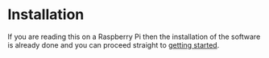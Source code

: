 # Installation

If you are reading this on a Raspberry Pi then the installation of the software is already done and you can proceed straight to [getting started](getting-started).